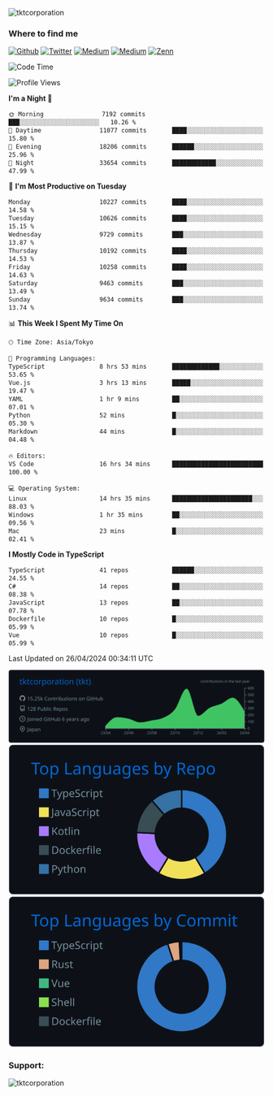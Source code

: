 <p align="left"> <img src="https://komarev.com/ghpvc/?username=tktcorporation&label=Profile%20views&color=0e75b6&style=flat" alt="tktcorporation" /> </p>

<h3>Where to find me</h3>
<p>
<a href="https://github.com/tktcorporation" target="_blank"><img alt="Github" src="https://img.shields.io/badge/GitHub-%2312100E.svg?&style=for-the-badge&logo=Github&logoColor=white" /></a>
<a href="https://twitter.com/tktcorporation" target="_blank"><img alt="Twitter" src="https://img.shields.io/badge/twitter-%231DA1F2.svg?&style=for-the-badge&logo=twitter&logoColor=white" /></a>
<a href="https://www.linkedin.com/in/tktcorporation" target="_blank"><img alt="Medium" src="https://img.shields.io/badge/linkdin-0a66c2.svg?&style=for-the-badge&logo=linkedin&logoColor=white" /></a>
<a href="https://qiita.com/tktcorporation" target="_blank"><img alt="Medium" src="https://img.shields.io/badge/qiita-55C500.svg?&style=for-the-badge&logo=qiita&logoColor=white" /></a>
<a href="https://zenn.dev/tktcorporation" target="_blank"><img alt="Zenn" src="https://img.shields.io/badge/Zenn-3EA8FF.svg?&style=for-the-badge&logo=Zenn&logoColor=white" /></a>
</p>
  
<!--START_SECTION:waka-->
![Code Time](http://img.shields.io/badge/Code%20Time-1%2C510%20hrs%2012%20mins-blue)

![Profile Views](http://img.shields.io/badge/Profile%20Views-0-blue)

**I'm a Night 🦉** 

```text
🌞 Morning                7192 commits        ███░░░░░░░░░░░░░░░░░░░░░░   10.26 % 
🌆 Daytime                11077 commits       ████░░░░░░░░░░░░░░░░░░░░░   15.80 % 
🌃 Evening                18206 commits       ██████░░░░░░░░░░░░░░░░░░░   25.96 % 
🌙 Night                  33654 commits       ████████████░░░░░░░░░░░░░   47.99 % 
```
📅 **I'm Most Productive on Tuesday** 

```text
Monday                   10227 commits       ████░░░░░░░░░░░░░░░░░░░░░   14.58 % 
Tuesday                  10626 commits       ████░░░░░░░░░░░░░░░░░░░░░   15.15 % 
Wednesday                9729 commits        ███░░░░░░░░░░░░░░░░░░░░░░   13.87 % 
Thursday                 10192 commits       ████░░░░░░░░░░░░░░░░░░░░░   14.53 % 
Friday                   10258 commits       ████░░░░░░░░░░░░░░░░░░░░░   14.63 % 
Saturday                 9463 commits        ███░░░░░░░░░░░░░░░░░░░░░░   13.49 % 
Sunday                   9634 commits        ███░░░░░░░░░░░░░░░░░░░░░░   13.74 % 
```


📊 **This Week I Spent My Time On** 

```text
🕑︎ Time Zone: Asia/Tokyo

💬 Programming Languages: 
TypeScript               8 hrs 53 mins       █████████████░░░░░░░░░░░░   53.65 % 
Vue.js                   3 hrs 13 mins       █████░░░░░░░░░░░░░░░░░░░░   19.47 % 
YAML                     1 hr 9 mins         ██░░░░░░░░░░░░░░░░░░░░░░░   07.01 % 
Python                   52 mins             █░░░░░░░░░░░░░░░░░░░░░░░░   05.30 % 
Markdown                 44 mins             █░░░░░░░░░░░░░░░░░░░░░░░░   04.48 % 

🔥 Editors: 
VS Code                  16 hrs 34 mins      █████████████████████████   100.00 % 

💻 Operating System: 
Linux                    14 hrs 35 mins      ██████████████████████░░░   88.03 % 
Windows                  1 hr 35 mins        ██░░░░░░░░░░░░░░░░░░░░░░░   09.56 % 
Mac                      23 mins             █░░░░░░░░░░░░░░░░░░░░░░░░   02.41 % 
```

**I Mostly Code in TypeScript** 

```text
TypeScript               41 repos            ██████░░░░░░░░░░░░░░░░░░░   24.55 % 
C#                       14 repos            ██░░░░░░░░░░░░░░░░░░░░░░░   08.38 % 
JavaScript               13 repos            ██░░░░░░░░░░░░░░░░░░░░░░░   07.78 % 
Dockerfile               10 repos            █░░░░░░░░░░░░░░░░░░░░░░░░   05.99 % 
Vue                      10 repos            █░░░░░░░░░░░░░░░░░░░░░░░░   05.99 % 
```




 Last Updated on 26/04/2024 00:34:11 UTC
<!--END_SECTION:waka-->

[![](https://raw.githubusercontent.com/tktcorporation/tktcorporation/master/profile-summary-card-output/github_dark/0-profile-details.svg)](https://github.com/vn7n24fzkq/github-profile-summary-cards)
[![](https://raw.githubusercontent.com/tktcorporation/tktcorporation/master/profile-summary-card-output/github_dark/1-repos-per-language.svg)](https://github.com/vn7n24fzkq/github-profile-summary-cards) [![](https://raw.githubusercontent.com/tktcorporation/tktcorporation/master/profile-summary-card-output/github_dark/2-most-commit-language.svg)](https://github.com/vn7n24fzkq/github-profile-summary-cards)

<h3 align="left">Support:</h3>
<p><a href="https://www.buymeacoffee.com/tktcorporation"> <img align="left" src="https://cdn.buymeacoffee.com/buttons/v2/default-yellow.png" height="50" width="210" alt="tktcorporation" /></a></p><br><br>
